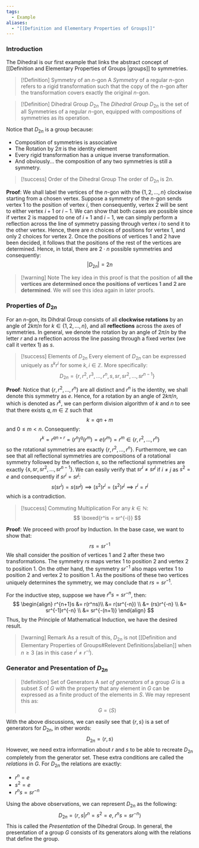```yaml
---
tags:
  - Example
aliases:
  - "[[Definition and Elementary Properties of Groups]]"
---
```

### Introduction

The Dihedral is our first example that links the abstract concept of [[Definition and Elementary Properties of Groups |groups]] to symmetries. 

>[!Definition] Symmetry of an $n$-gon
>A *Symmetry* of a regular $n$-gon refers to a rigid transformation such that the copy of the $n$-gon after the transformation covers exactly the original $n$-gon. 

>[!Definition] Dihedral Group $D_{2n}$
>The *Dihedral Group* $D_{2n}$ is the set of all Symmetries of a regular $n$-gon, equipped with compositions of symmetries as its operation. 

Notice that $D_{2n}$ is a group because:
* Composition of symmetries is associative
* The Rotation by $2\pi$ is the identity element
* Every rigid transformation has a unique inverse transformation. 
* And obviously... the composition of any two symmetries is still a symmetry. 

>[!success] Order of the Dihedral Group
>The order of $D_{2n}$ is $2n$. 

**Proof**: We shall label the vertices of the $n$-gon with the $\{1, 2, ..., n\}$ clockwise starting from a chosen vertex. Suppose a symmetry of the $n$-gon sends vertex $1$ to the position of vertex $i$, then consequently, vertex $2$ will be sent to either vertex $i+1$ or $i-1$. We can show that both cases are possible since if vertex $2$ is mapped to one of $i+1$ and $i-1$, we can simply perform a reflection across the line of symmetry passing through vertex $i$ to send it to the other vertex. Hence, there are $n$ choices of positions for vertex $1$, and only $2$ choices for vertex $2$. Once the positions of vertices $1$ and $2$ have been decided, it follows that the positions of the rest of the vertices are determined. Hence, in total, there are $2 \cdot n$ possible symmetries and consequently:
$$
|D_{2n}| = 2n
$$
>[!warning] Note
>The key idea in this proof is that the position of **all the vertices are determined once the positions of vertices $1$ and $2$ are determined**. We will see this idea again in later proofs. 

### Properties of $D_{2n}$

For an $n$-gon, its Dihdral Group consists of all **clockwise rotations** by an angle of $2k\pi/n$ for $k \in \{ 1, 2, ..., n \}$, and all **reflections** across the axes of symmetries. In general, we denote the rotation by an angle of $2\pi/n$ by the letter $r$ and a reflection across the line passing through a fixed vertex (we call it vertex $1$) as $s$. 

>[!success] Elements of $D_{2n}$
>Every element of $D_{2n}$ can be expressed uniquely as $s^k r^i$ for some $k, i \in \mathbb{Z}$. More specifically: 
>$$
>D_{2n} = \{  r, r^2, r^3, ..., r^n , s, sr, sr^2, ..., sr^{n-1}\}
>$$

**Proof**: Notice that $\{r, r^2, ..., r^n\}$ are all distinct and $r^n$ is the identity, we shall denote this symmetry as $e$. Hence, for a rotation by an angle of $2k\pi/n$, which is denoted as $r^k$, we can perform division algorithm of $k$ and $n$ to see that there exists $q, m \in \mathbb{Z}$ such that 
$$
k = qn + m
$$
and $0 \leq m <n$. Consequently: 
$$
r^k = r^{qn+r} = (r^n)^q (r^m) = e(r^m) =r^m \in \{ r, r^2, ..., r^n\} 
$$
so the rotational symmetries are exactly $\{r, r^2, ..., r^n\}$. Furthermore, we can see that all reflectional symmetries are compositions of a rotational symmetry followed by the reflection $s$, so the reflectional symmetries are exactly $\{ s, sr, sr^2, ..., sr^{n-1} \}$. We can easily verify that $sr^i \neq sr^j$ if $i \neq j$ as $s^2 = e$ and consequently if $sr^i = sr^j$:
$$
s(sr^i) = s(sr^j) \implies (s^2)r^i = (s^2)r^j \implies r^i = r^j
$$
which is a contradiction. 

>[!success] Commuting Multiplication
>For any $k \in \mathbb{N}$:
>$$
>\boxed{r^is = sr^{-i}}
>$$

**Proof**: We proceed with proof by Induction. In the base case, we want to show that:
$$
rs = sr^{-1}
$$
We shall consider the position of vertices $1$ and $2$ after these two transformations. The symmetry $rs$ maps vertex $1$ to position 2 and vertex $2$ to position $1$. On the other hand, the symmetry $sr^{-1}$ also maps vertex $1$ to position $2$ and vertex $2$ to position $1$. As the positions of these two vertices uniquely determines the symmetry, we may conclude that $rs = sr^{-1}$. 

For the inductive step, suppose we have $r^ns = sr^{-n}$, then:
$$
\begin{align}
	r^{n+1}s &= r(r^ns)\\
	&= r(sr^{-n}) \\
	&= (rs)r^{-n} \\
	&= sr^{-1}r^{-n} \\
	&= sr^{-(n+1)}
\end{align}
$$
Thus, by the Principle of Mathematical Induction, we have the desired result. 

>[!warning] Remark
>As a result of this, $D_{2n}$ is not [[Definition and Elementary Properties of Groups#Relevent Definitions|abelian]] when $n \geq 3$ (as in this case $r^i \neq r^{-i}$). 
>

### Generator and Presentation of $D_{2n}$

>[!definition] Set of Generators
> A *set of generators* of a group $G$ is a subset $S$ of $G$ with the property that any element in $G$ can be expressed as a finite product of the elements in $S$. We may represent this as:
>$$
> G = \langle S \rangle
>$$

With the above discussions, we can easily see that $\{r, s\}$ is a set of generators for $D_{2n}$, in other words:
$$
D_{2n} = \langle r, s \rangle
$$
However, we need extra information about $r$ and $s$ to be able to recreate $D_{2n}$ completely from the generator set. These extra conditions are called the *relations* in $G$. For $D_{2n}$ the relations are exactly:
* $r^n = e$
* $s^2 = e$
* $r^n s = sr^{-n}$

Using the above observations, we can represent $D_{2n}$ as the following:
$$
D_{2n} = \langle r, s | r^n = s^2 = e, \; r^ns = sr^{-n} \rangle
$$
This is called the *Presentation* of the Dihedral Group. In general, the presentation of a group $G$ consists of its generators along with the relations that define the group. 